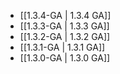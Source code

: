 - [[1.3.4-GA | 1.3.4 GA]]
- [[1.3.3-GA | 1.3.3 GA]]
- [[1.3.2-GA | 1.3.2 GA]]
- [[1.3.1-GA | 1.3.1 GA]]
- [[1.3.0-GA | 1.3.0 GA]]

